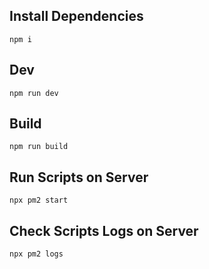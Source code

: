 ## Install Dependencies

```
npm i
```

## Dev

```
npm run dev
```

## Build

```
npm run build
```

## Run Scripts on Server

```
npx pm2 start
```

## Check Scripts Logs on Server

```
npx pm2 logs
```